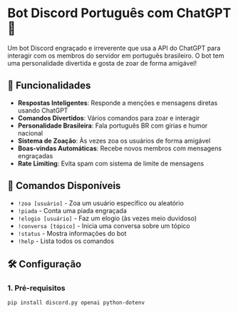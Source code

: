 # Bot Discord Português com ChatGPT 🤖

Um bot Discord engraçado e irreverente que usa a API do ChatGPT para interagir com os membros do servidor em português brasileiro. O bot tem uma personalidade divertida e gosta de zoar de forma amigável!

## 🎯 Funcionalidades

- **Respostas Inteligentes**: Responde a menções e mensagens diretas usando ChatGPT
- **Comandos Divertidos**: Vários comandos para zoar e interagir
- **Personalidade Brasileira**: Fala português BR com gírias e humor nacional
- **Sistema de Zoação**: Às vezes zoa os usuários de forma amigável
- **Boas-vindas Automáticas**: Recebe novos membros com mensagens engraçadas
- **Rate Limiting**: Evita spam com sistema de limite de mensagens

## 🚀 Comandos Disponíveis

- `!zoa [usuário]` - Zoa um usuário específico ou aleatório
- `!piada` - Conta uma piada engraçada
- `!elogio [usuário]` - Faz um elogio (às vezes meio duvidoso)
- `!conversa [tópico]` - Inicia uma conversa sobre um tópico
- `!status` - Mostra informações do bot
- `!help` - Lista todos os comandos

## 🛠️ Configuração

### 1. Pré-requisitos

```bash
pip install discord.py openai python-dotenv
